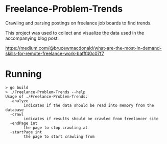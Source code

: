 # Freelance-Problem-Trends
Crawling and parsing postings on freelance job boards to find trends.

This project was used to collect and visualize the data used in the accompanying blog post:

https://medium.com/@brucewmacdonald/what-are-the-most-in-demand-skills-for-remote-freelance-work-bafff40c07f7

# Running
```
> go build
> ./Freelance-Problem-Trends --help
Usage of ./Freelance-Problem-Trends:
  -analyze
        indicates if the data should be read into memory from the database
  -crawl
        indicates if results should be crawled from freelancer site
  -endPage int
        the page to stop crawling at
  -startPage int
        the page to start crawling from
```
